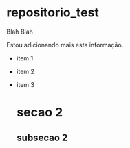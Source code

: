 # repositorio_test
Blah Blah

Estou adicionando mais esta informação.

- item 1
- item 2
- item 3

  # secao 2

  ## subsecao 2
